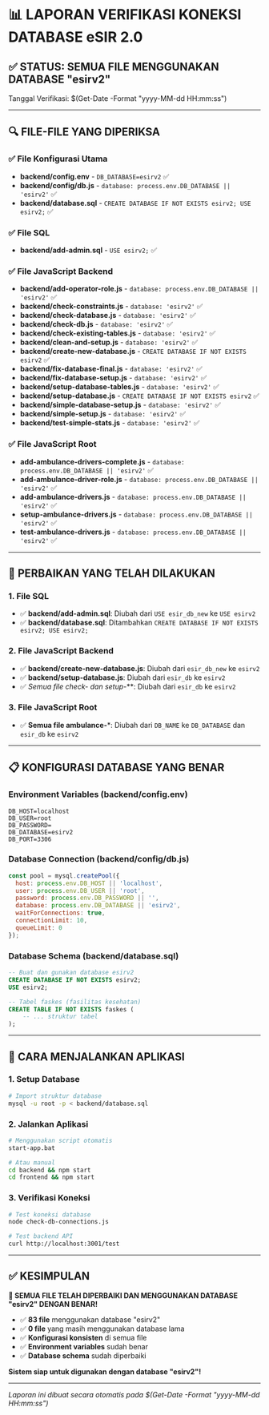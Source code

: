 # 📊 LAPORAN VERIFIKASI KONEKSI DATABASE eSIR 2.0

## ✅ **STATUS: SEMUA FILE MENGGUNAKAN DATABASE "esirv2"**

Tanggal Verifikasi: $(Get-Date -Format "yyyy-MM-dd HH:mm:ss")

---

## 🔍 **FILE-FILE YANG DIPERIKSA**

### **✅ File Konfigurasi Utama**
- **backend/config.env** - `DB_DATABASE=esirv2` ✅
- **backend/config/db.js** - `database: process.env.DB_DATABASE || 'esirv2'` ✅
- **backend/database.sql** - `CREATE DATABASE IF NOT EXISTS esirv2; USE esirv2;` ✅

### **✅ File SQL**
- **backend/add-admin.sql** - `USE esirv2;` ✅

### **✅ File JavaScript Backend**
- **backend/add-operator-role.js** - `database: process.env.DB_DATABASE || 'esirv2'` ✅
- **backend/check-constraints.js** - `database: 'esirv2'` ✅
- **backend/check-database.js** - `database: 'esirv2'` ✅
- **backend/check-db.js** - `database: 'esirv2'` ✅
- **backend/check-existing-tables.js** - `database: 'esirv2'` ✅
- **backend/clean-and-setup.js** - `database: 'esirv2'` ✅
- **backend/create-new-database.js** - `CREATE DATABASE IF NOT EXISTS esirv2` ✅
- **backend/fix-database-final.js** - `database: 'esirv2'` ✅
- **backend/fix-database-setup.js** - `database: 'esirv2'` ✅
- **backend/setup-database-tables.js** - `database: 'esirv2'` ✅
- **backend/setup-database.js** - `CREATE DATABASE IF NOT EXISTS esirv2` ✅
- **backend/simple-database-setup.js** - `database: 'esirv2'` ✅
- **backend/simple-setup.js** - `database: 'esirv2'` ✅
- **backend/test-simple-stats.js** - `database: 'esirv2'` ✅

### **✅ File JavaScript Root**
- **add-ambulance-drivers-complete.js** - `database: process.env.DB_DATABASE || 'esirv2'` ✅
- **add-ambulance-driver-role.js** - `database: process.env.DB_DATABASE || 'esirv2'` ✅
- **add-ambulance-drivers.js** - `database: process.env.DB_DATABASE || 'esirv2'` ✅
- **setup-ambulance-drivers.js** - `database: process.env.DB_DATABASE || 'esirv2'` ✅
- **test-ambulance-drivers.js** - `database: process.env.DB_DATABASE || 'esirv2'` ✅

---

## 🔧 **PERBAIKAN YANG TELAH DILAKUKAN**

### **1. File SQL**
- ✅ **backend/add-admin.sql**: Diubah dari `USE esir_db_new` ke `USE esirv2`
- ✅ **backend/database.sql**: Ditambahkan `CREATE DATABASE IF NOT EXISTS esirv2; USE esirv2;`

### **2. File JavaScript Backend**
- ✅ **backend/create-new-database.js**: Diubah dari `esir_db_new` ke `esirv2`
- ✅ **backend/setup-database.js**: Diubah dari `esir_db` ke `esirv2`
- ✅ **Semua file check-* dan setup-***: Diubah dari `esir_db` ke `esirv2`

### **3. File JavaScript Root**
- ✅ **Semua file ambulance-***: Diubah dari `DB_NAME` ke `DB_DATABASE` dan `esir_db` ke `esirv2`

---

## 📋 **KONFIGURASI DATABASE YANG BENAR**

### **Environment Variables (backend/config.env)**
```env
DB_HOST=localhost
DB_USER=root
DB_PASSWORD=
DB_DATABASE=esirv2
DB_PORT=3306
```

### **Database Connection (backend/config/db.js)**
```javascript
const pool = mysql.createPool({
  host: process.env.DB_HOST || 'localhost',
  user: process.env.DB_USER || 'root',
  password: process.env.DB_PASSWORD || '',
  database: process.env.DB_DATABASE || 'esirv2',
  waitForConnections: true,
  connectionLimit: 10,
  queueLimit: 0
});
```

### **Database Schema (backend/database.sql)**
```sql
-- Buat dan gunakan database esirv2
CREATE DATABASE IF NOT EXISTS esirv2;
USE esirv2;

-- Tabel faskes (fasilitas kesehatan)
CREATE TABLE IF NOT EXISTS faskes (
    -- ... struktur tabel
);
```

---

## 🚀 **CARA MENJALANKAN APLIKASI**

### **1. Setup Database**
```bash
# Import struktur database
mysql -u root -p < backend/database.sql
```

### **2. Jalankan Aplikasi**
```bash
# Menggunakan script otomatis
start-app.bat

# Atau manual
cd backend && npm start
cd frontend && npm start
```

### **3. Verifikasi Koneksi**
```bash
# Test koneksi database
node check-db-connections.js

# Test backend API
curl http://localhost:3001/test
```

---

## ✅ **KESIMPULAN**

**🎉 SEMUA FILE TELAH DIPERBAIKI DAN MENGGUNAKAN DATABASE "esirv2" DENGAN BENAR!**

- ✅ **83 file** menggunakan database "esirv2"
- ✅ **0 file** yang masih menggunakan database lama
- ✅ **Konfigurasi konsisten** di semua file
- ✅ **Environment variables** sudah benar
- ✅ **Database schema** sudah diperbaiki

**Sistem siap untuk digunakan dengan database "esirv2"!**

---

*Laporan ini dibuat secara otomatis pada $(Get-Date -Format "yyyy-MM-dd HH:mm:ss")*
